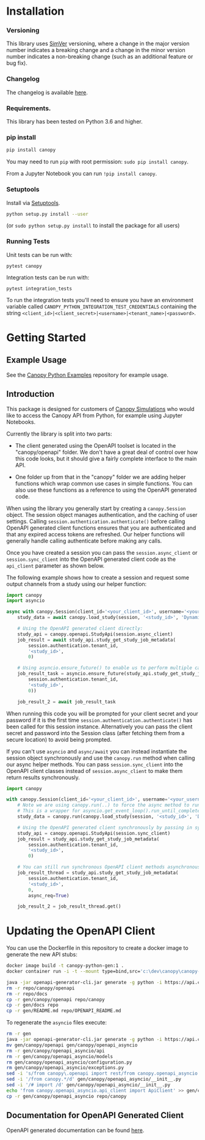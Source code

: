# Installation

### Versioning

This library uses [SimVer](http://simver.org/) versioning, where a change in the major version number indicates a
breaking change and a change in the minor version number indicates a non-breaking change (such as an additional
feature or bug fix).

### Changelog

The changelog is available [here](CHANGELOG.md).

### Requirements.

This library has been tested on Python 3.6 and higher.

### pip install

```sh
pip install canopy
```

You may need to run `pip` with root permission: `sudo pip install canopy`.

From a Jupyter Notebook you can run `!pip install canopy`.

### Setuptools

Install via [Setuptools](http://pypi.python.org/pypi/setuptools).

```sh
python setup.py install --user
```
(or `sudo python setup.py install` to install the package for all users)

### Running Tests

Unit tests can be run with:
```
pytest canopy
```

Integration tests can be run with:
```
pytest integration_tests
```

To run the integration tests you'll need to ensure you have an environment variable called `CANOPY_PYTHON_INTEGRATION_TEST_CREDENTIALS`
containing the string `<client_id>|<client_secret>|<username>|<tenant_name>|<password>`.

# Getting Started

## Example Usage
See the [Canopy Python Examples](https://github.com/CanopySimulations/canopy-python-examples) repository for example usage.

## Introduction

This package is designed for customers of [Canopy Simulations](https://www.canopysimulations.com/) who would like
to access the Canopy API from Python, for example using Jupyter Notebooks.

Currently the library is split into two parts:

 - The client generated using the OpenAPI toolset is located in the "canopy/openapi" folder.
   We don't have a great deal of control over how this code looks, but it should give a fairly complete interface to the main API.

 - One folder up from that in the "canopy" folder we are adding helper functions which wrap common use cases in simple functions.
   You can also use these functions as a reference to using the OpenAPI generated code.

When using the library you generally start by creating a `canopy.Session` object. 
The session object manages authentication, and the caching of user settings.
Calling `session.authentication.authenticate()` before calling OpenAPI generated client functions ensures that you are
authenticated and that any expired access tokens are refreshed.
Our helper functions will generally handle calling authenticate before making any calls.

Once you have created a session you can pass the `session.async_client` or `session.sync_client` into the OpenAPI 
generated client code as the `api_client` parameter as shown below.

The following example shows how to create a session and request some output channels from a study using our helper function:

```python
import canopy
import asyncio

async with canopy.Session(client_id='<your_client_id>', username='<your_username>') as session:
    study_data = await canopy.load_study(session, '<study_id>', 'DynamicLap', ['sRun', 'vCar'])

    # Using the OpenAPI generated client directly:
    study_api = canopy.openapi.StudyApi(session.async_client)
    job_result = await study_api.study_get_study_job_metadata(
        session.authentication.tenant_id,
        '<study_id>',
        0)

    # Using asyncio.ensure_future() to enable us to perform multiple calls in parallel
    job_result_task = asyncio.ensure_future(study_api.study_get_study_job_metadata(
        session.authentication.tenant_id,
        '<study_id>',
        0))

    job_result_2 = await job_result_task

```

When running this code you will be prompted for your client secret and your password if 
it is the first time `session.authentication.authenticate()` has been called for this session instance. Alternatively
you can pass the client secret and password into the Session class (after fetching them from a secure location) to
avoid being prompted.

If you can't use `asyncio` and `async/await` you can instead instantiate the session object synchronously 
and use the `canopy.run` method when calling our async helper methods. 
You can pass `session.sync_client` into the OpenAPI client classes instead of `session.async_client` to make them 
return results synchronously.

```python
import canopy

with canopy.Session(client_id='<your_client_id>', username='<your_username>') as session:
    # Note we are using canopy.run(..) to force the async method to run synchronously.
    # This is a wrapper for asyncio.get_event_loop().run_until_complete(..).
    study_data = canopy.run(canopy.load_study(session, '<study_id>', 'DynamicLap', ['sRun', 'vCar']))

    # Using the OpenAPI generated client synchronously by passing in sync_client:
    study_api = canopy.openapi.StudyApi(session.sync_client)
    job_result = study_api.study_get_study_job_metadata(
        session.authentication.tenant_id,
        '<study_id>',
        0)

    # You can still run synchronous OpenAPI client methods asynchronously using threads if you need to:
    job_result_thread = study_api.study_get_study_job_metadata(
        session.authentication.tenant_id,
        '<study_id>',
        0,
        async_req=True)

    job_result_2 = job_result_thread.get()
```

# Updating the OpenAPI Client

You can use the Dockerfile in this repository to create a docker image to generate the new API stubs:

```sh
docker image build -t canopy-python-gen:1 .
docker container run -i -t --mount type=bind,src='c:\dev\canopy\canopy-python',dst=/canopy/repo canopy-python-gen:1 /bin/bash

java -jar openapi-generator-cli.jar generate -g python -i https://api.canopysimulations.com/swagger/docs/v1 -o ./gen --package-name "canopy.openapi"
rm -r repo/canopy/openapi
rm -r repo/docs
cp -r gen/canopy/openapi repo/canopy
cp -r gen/docs repo
cp -r gen/README.md repo/OPENAPI_README.md
```

To regenerate the `asyncio` files execute:
```sh
rm -r gen
java -jar openapi-generator-cli.jar generate -g python -i https://api.canopysimulations.com/swagger/docs/v1 -o ./gen --package-name "canopy.openapi" --library asyncio
mv gen/canopy/openapi gen/canopy/openapi_asyncio
rm -r gen/canopy/openapi_asyncio/api
rm -r gen/canopy/openapi_asyncio/models
rm gen/canopy/openapi_asyncio/configuration.py
rm gen/canopy/openapi_asyncio/exceptions.py
sed -i 's/from canopy\.openapi import rest/from canopy.openapi_asyncio import rest/g' gen/canopy/openapi_asyncio/api_client.py
sed -i '/from canopy.*/d' gen/canopy/openapi_asyncio/__init__.py
sed -i '/# import /d' gen/canopy/openapi_asyncio/__init__.py
echo 'from canopy.openapi_asyncio.api_client import ApiClient' >> gen/canopy/openapi_asyncio/__init__.py
cp -r gen/canopy/openapi_asyncio repo/canopy
```

## Documentation for OpenAPI Generated Client

OpenAPI generated documentation can be found [here](OPENAPI_README.md).
